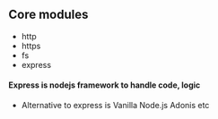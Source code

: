 ## Core modules

- http 
- https
- fs
- express

#### Express is nodejs framework to handle code, logic 

- Alternative to express is Vanilla Node.js Adonis etc
